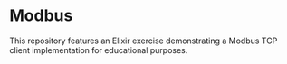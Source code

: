 # Modbus

This repository features an Elixir exercise demonstrating a Modbus TCP client implementation for educational purposes.
